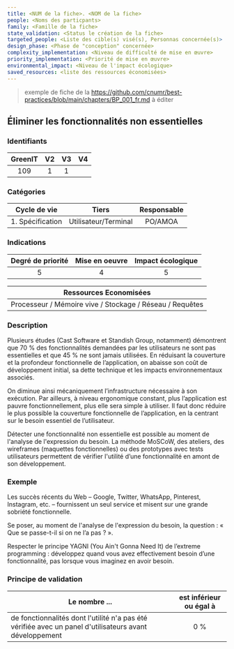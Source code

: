 ```yaml
---
title: <NUM de la fiche>. <NOM de la fiche>
people: <Noms des particpants>
family: <Famille de la fiche>
state_validation: <Status le création de la fiche>
targeted_people: <Liste des cible(s) visé(s), Personnas concernée(s)>
design_phase: <Phase de "conception" concernée>
complexity_implementation: <Niveau de difficulté de mise en œuvre>
priority_implementation: <Priorité de mise en œuvre>
environmental_impact: <Niveau de l'impact écologique>
saved_resources: <liste des ressources économisées>
---
```


> exemple de fiche de la https://github.com/cnumr/best-practices/blob/main/chapters/BP_001_fr.md à éditer

## Éliminer les fonctionnalités non essentielles

### Identifiants

| GreenIT | V2  | V3  | V4  |
| :-----: | :-: | :-: | :-: |
|   109   |  1  |  1  |     |

### Catégories

|   Cycle de vie   |        Tiers         | Responsable |
| :--------------: | :------------------: | :---------: |
| 1. Spécification | Utilisateur/Terminal |   PO/AMOA   |

### Indications

| Degré de priorité | Mise en oeuvre | Impact écologique |
| :---------------: | :------------: | :---------------: |
|         5         |       4        |         5         |

|                  Ressources Economisées                  |
| :------------------------------------------------------: |
| Processeur / Mémoire vive / Stockage / Réseau / Requêtes |

### Description

Plusieurs études (Cast Software et Standish Group, notamment) démontrent que 70 % des fonctionnalités demandées par les utilisateurs ne sont pas essentielles et que 45 % ne sont jamais utilisées. En réduisant la couverture et la profondeur fonctionnelle de l’application, on abaisse son coût de développement initial, sa dette technique et les impacts environnementaux associés.

On diminue ainsi mécaniquement l’infrastructure nécessaire à son exécution. Par ailleurs, à niveau ergonomique constant, plus l’application est pauvre fonctionnellement, plus elle sera simple à utiliser. Il faut donc réduire le plus possible la couverture fonctionnelle de l’application, en la centrant sur le besoin essentiel de l’utilisateur.

Détecter une fonctionnalité non essentielle est possible au moment de l'analyse de l'expression du besoin. La méthode MoSCoW, des ateliers, des wireframes (maquettes fonctionnelles) ou des prototypes avec tests utilisateurs permettent de vérifier l'utilité d’une fonctionnalité en amont de son développement.

### Exemple

Les succès récents du Web – Google, Twitter, WhatsApp, Pinterest, Instagram, etc. – fournissent un seul service et misent sur une grande sobriété fonctionnelle.

Se poser, au moment de l'analyse de l'expression du besoin, la question : « Que se passe-t-il si on ne l’a pas ? ».

Respecter le principe YAGNI (You Ain't Gonna Need It) de l’extreme programming : développez quand vous avez effectivement besoin d’une fonctionnalité, pas lorsque vous imaginez en avoir besoin.

### Principe de validation

| Le nombre ...                                                                                           | est inférieur ou égal à |
| ------------------------------------------------------------------------------------------------------- | :---------------------: |
| de fonctionnalités dont l'utilité n'a pas été vérifiée avec un panel d'utilisateurs avant développement |           0 %           |

